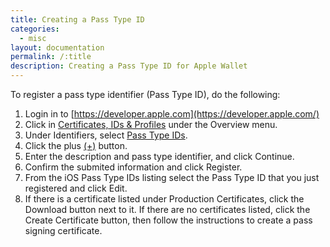 ```yaml
---
title: Creating a Pass Type ID
categories:
  - misc
layout: documentation
permalink: /:title
description: Creating a Pass Type ID for Apple Wallet
---
```


To register a pass type identifier (Pass Type ID), do the following:

1. Login in to [https://developer.apple.com](https://developer.apple.com/)
2. Click in [Certificates, IDs & Profiles](https://developer.apple.com/account/) under the Overview menu.
3. Under Identifiers, select [Pass Type IDs](https://developer.apple.com/account/ios/identifier/passTypeId).
4. Click the plus [(+)](https://developer.apple.com/account/ios/identifier/passTypeId/create) button.
5. Enter the description and pass type identifier, and click Continue.
6. Confirm the submited information and click Register.
7. From the iOS Pass Type IDs listing select the Pass Type ID that you just registered and click Edit.
8. If there is a certificate listed under Production Certificates, click the Download button next to it.
	If there are no certificates listed, click the Create Certificate button, then follow the instructions to create a pass signing certificate.
